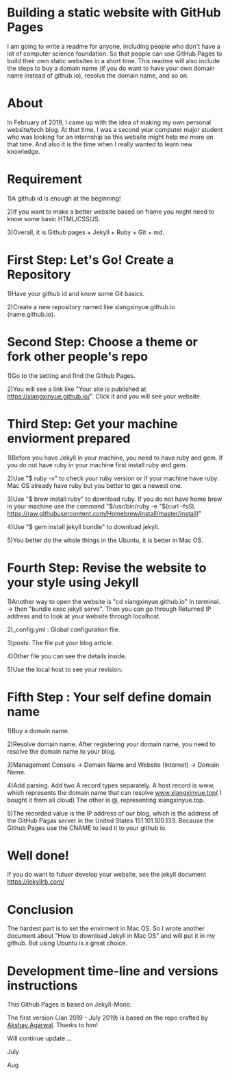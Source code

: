 # Building a static website with GitHub Pages 
I am going to write a readme for anyone, including people who don't have a lot of computer science foundation. 
So that people can use GitHub Pages to build their own static websites in a short time.
This readme will also include the steps to buy a domain name (if you do want to have your own domain name instead of github.io), resolve the domain name, and so on.

# About
In February of 2019, I came up with the idea of making my own personal website/tech blog. At that time, I was a second year computer major student who was looking for an internship so this website might help me more on that time. And also it is the time when I really wanted to learn new knowledge.

# Requirement
1)A github id is enough at the beginning! 

2)If you want to make a better website based on frame you might need to know some basic HTML/CSS/JS.

3)Overall, it is Github pages + Jekyll + Ruby + Git + md.

# First Step: Let's Go! Create a Repository
1)Have your github id and know some Git basics.

2)Create a new repository named like xiangxinyue.github.io (name.github.io).

# Second Step: Choose a theme or fork other people's repo
1)Go to the setting and find the Github Pages.

2)You will see a link like "Your site is published at https://xiangxinyue.github.io/". Click it and you will see your website.

# Third Step: Get your machine enviorment prepared

1)Before you have Jekyll in your machine, you need to have ruby and gem. If you do not have ruby in your machine first install ruby and gem.

2)Use "$ ruby -v" to check your ruby version or if your machine have ruby. Mac OS already have ruby but you better to get a newest one.

3)Use "$ brew install ruby" to download ruby. If you do not have home brew in your machine use the command "$/usr/bin/ruby -e "$(curl -fsSL https://raw.githubusercontent.com/Homebrew/install/master/install)"

4)Use "$ gem install jekyll bundle" to download jekyll. 

5)You better do the whole things in the Ubuntu, it is better in Mac OS.


# Fourth Step: Revise the website to your style using Jekyll
1)Another way to open the website is "cd xiangxinyue.github.io" in terminal. -> then "bundle exec jekyll serve". Then you can go through Returned IP address and to look at your website through localhost.

2)_config.yml : Global configuration file.

3)posts: The file put your blog article.

4)Other file you can see the details inside.

5)Use the local host to see your revision.



# Fifth Step : Your self define domain name
1)Buy a domain name.

2)Resolve domain name. After registering your domain name, you need to resolve the domain name to your blog.

3)Management Console → Domain Name and Website (Internet) → Domain Name.

4)Add parsing. Add two A record types separately. A host record is www, which represents the domain name that can resolve www.xiangxinyue.top( I bought it from ali cloud)
The other is @, representing xiangxinyue.top.

5)The recorded value is the IP address of our blog, which is the address of the GitHub Pagas server in the United States 151.101.100.133. Because the Github Pages use the CNAME to lead it to your github io.

# Well done!
If you do want to futuer develop your website, see the jekyll document https://jekyllrb.com/

# Conclusion
The hardest part is to set the envirment in Mac OS. So I wrote another document about "How to download Jekyll in Mac OS" and will put it in my github. But using Ubuntu is a great choice.

# Development time-line and versions instructions
This Github Pages is based on Jekyll-Mono.

The first version (Jan 2019 - July 2019) is based on the repo crafted by [Akshay Agarwal](https://github.com/AkshayAgarwal007). Thanks to him!

Will continue update ...

July

Aug
 











  
